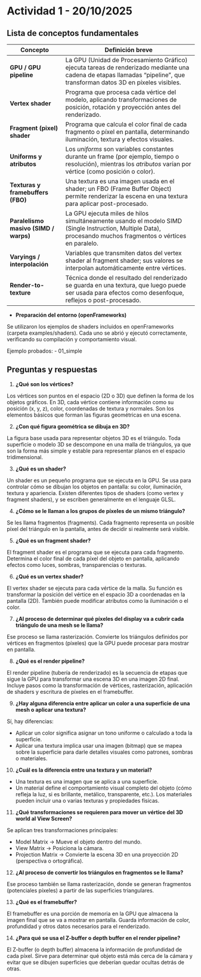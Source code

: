 # Actividad 1 - 20/10/2025

## Lista de conceptos fundamentales

| **Concepto** | **Definición breve** |
|---------------|----------------------|
| **GPU / GPU pipeline** | La GPU (Unidad de Procesamiento Gráfico) ejecuta tareas de renderizado mediante una cadena de etapas llamadas “pipeline”, que transforman datos 3D en píxeles visibles. |
| **Vertex shader** | Programa que procesa cada vértice del modelo, aplicando transformaciones de posición, rotación y proyección antes del renderizado. |
| **Fragment (pixel) shader** | Programa que calcula el color final de cada fragmento o píxel en pantalla, determinando iluminación, textura y efectos visuales. |
| **Uniforms y atributos** | Los *uniforms* son variables constantes durante un frame (por ejemplo, tiempo o resolución), mientras los *atributos* varían por vértice (como posición o color). |
| **Texturas y framebuffers (FBO)** | Una textura es una imagen usada en el shader; un FBO (Frame Buffer Object) permite renderizar la escena en una textura para aplicar post-procesado. |
| **Paralelismo masivo (SIMD / warps)** | La GPU ejecuta miles de hilos simultáneamente usando el modelo SIMD (Single Instruction, Multiple Data), procesando muchos fragmentos o vértices en paralelo. |
| **Varyings / interpolación** | Variables que transmiten datos del vertex shader al fragment shader; sus valores se interpolan automáticamente entre vértices. |
| **Render-to-texture** | Técnica donde el resultado del renderizado se guarda en una textura, que luego puede ser usada para efectos como desenfoque, reflejos o post-procesado. |

- **Preparación del entorno (openFrameworks)**

Se utilizaron los ejemplos de shaders incluidos en openFrameworks (carpeta examples/shaders).
Cada uno se abrió y ejecutó correctamente, verificando su compilación y comportamiento visual.

Ejemplo probados:
	- 01_simple

## Preguntas y respuestas

1. **¿Qué son los vértices?**

Los vértices son puntos en el espacio (2D o 3D) que definen la forma de los objetos gráficos. En 3D, cada vértice contiene información como su posición (x, y, z), color, coordenadas de textura y normales. Son los elementos básicos que forman las figuras geométricas en una escena.

2. **¿Con qué figura geométrica se dibuja en 3D?**

La figura base usada para representar objetos 3D es el triángulo. Toda superficie o modelo 3D se descompone en una malla de triángulos, ya que son la forma más simple y estable para representar planos en el espacio tridimensional.

3. **¿Qué es un shader?**

Un shader es un pequeño programa que se ejecuta en la GPU. Se usa para controlar cómo se dibujan los objetos en pantalla: su color, iluminación, textura y apariencia. Existen diferentes tipos de shaders (como vertex y fragment shaders), y se escriben generalmente en el lenguaje GLSL.

4. **¿Cómo se le llaman a los grupos de píxeles de un mismo triángulo?**

Se les llama fragmentos (fragments). Cada fragmento representa un posible píxel del triángulo en la pantalla, antes de decidir si realmente será visible.

5. **¿Qué es un fragment shader?**

El fragment shader es el programa que se ejecuta para cada fragmento. Determina el color final de cada píxel del objeto en pantalla, aplicando efectos como luces, sombras, transparencias o texturas.

6. **¿Qué es un vertex shader?**

El vertex shader se ejecuta para cada vértice de la malla. Su función es transformar la posición del vértice en el espacio 3D a coordenadas en la pantalla (2D). También puede modificar atributos como la iluminación o el color.

7. **¿Al proceso de determinar qué píxeles del display va a cubrir cada triángulo de una mesh se le llama?**

Ese proceso se llama rasterización. Convierte los triángulos definidos por vértices en fragmentos (píxeles) que la GPU puede procesar para mostrar en pantalla.

8. **¿Qué es el render pipeline?**

El render pipeline (tubería de renderizado) es la secuencia de etapas que sigue la GPU para transformar una escena 3D en una imagen 2D final. Incluye pasos como la transformación de vértices, rasterización, aplicación de shaders y escritura de píxeles en el framebuffer.

9. **¿Hay alguna diferencia entre aplicar un color a una superficie de una mesh o aplicar una textura?**

Sí, hay diferencias:

- Aplicar un color significa asignar un tono uniforme o calculado a toda la superficie.
- Aplicar una textura implica usar una imagen (bitmap) que se mapea sobre la superficie para darle detalles visuales como patrones, sombras o materiales.

10. **¿Cuál es la diferencia entre una textura y un material?**

- Una textura es una imagen que se aplica a una superficie.
- Un material define el comportamiento visual completo del objeto (cómo refleja la luz, si es brillante, metálico, transparente, etc.). Los materiales pueden incluir una o varias texturas y propiedades físicas.

11. **¿Qué transformaciones se requieren para mover un vértice del 3D world al View Screen?**

Se aplican tres transformaciones principales:

- Model Matrix → Mueve el objeto dentro del mundo.
- View Matrix → Posiciona la cámara.
- Projection Matrix → Convierte la escena 3D en una proyección 2D (perspectiva o ortográfica).

12. **¿Al proceso de convertir los triángulos en fragmentos se le llama?**

Ese proceso también se llama rasterización, donde se generan fragmentos (potenciales píxeles) a partir de las superficies triangulares.

13. **¿Qué es el framebuffer?**

El framebuffer es una porción de memoria en la GPU que almacena la imagen final que se va a mostrar en pantalla. Guarda información de color, profundidad y otros datos necesarios para el renderizado.

14. **¿Para qué se usa el Z-buffer o depth buffer en el render pipeline?**

El Z-buffer (o depth buffer) almacena la información de profundidad de cada píxel. Sirve para determinar qué objeto está más cerca de la cámara y evitar que se dibujen superficies que deberían quedar ocultas detrás de otras.